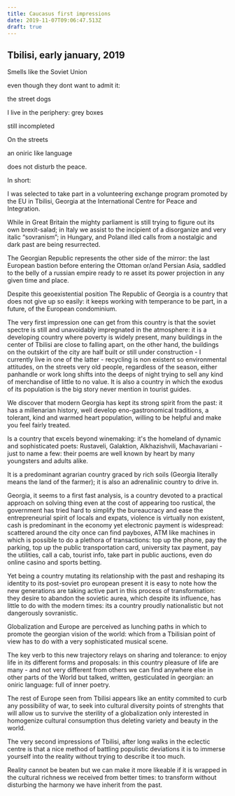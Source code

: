 ```yaml
---
title: Caucasus first impressions
date: 2019-11-07T09:06:47.513Z
draft: true
---
```

## Tbilisi, early january, 2019



Smells like the Soviet Union

even though they dont want to admit it: 

the street dogs

I live in the periphery: grey boxes

still incompleted

On the streets

an oniric like language

does not disturb the peace.



In short: 

I was selected to take part in a volunteering exchange program promoted by the EU in Tbilisi, Georgia at the International Centre for Peace and Integration.

While in Great Britain the mighty parliament is still trying to figure out its own brexit-salad; in Italy we assist to the incipient of a disorganize and very italic “sovranism”;  in Hungary, and Poland illed calls from a nostalgic and dark past are being resurrected.

The Georgian Republic represents the other side of the mirror: the last European bastion before entering the Ottoman or/and Persian Asia, saddled to the belly of a russian empire ready to re asset its power projection in any given time and place.

Despite this geoexistential position The Republic of Georgia is a country that does not give up so easily: it keeps working with temperance to be part, in a future, of the European condominium.

The very first impression one can get from this country is that the soviet spectre is still and unavoidably impregnated in the atmosphere: it is a developing country where poverty is widely present, many buildings in the center of Tbilisi are close to falling apart, on the other hand, the buildings on the outskirt of the city are half built or still under construction -  I currently  live in one of the latter -  recycling is non existent so environmental attitudes, on the streets very old people, regardless of the season, either panhandle or work long shifts into the deeps of night trying to sell any kind of merchandise of little to no value.                                                                                                     It is also a  country in which the exodus of its population is the big story never mention in tourist guides.

We discover that modern Georgia has kept its strong spirit from the past: it has a millenarian history, well develop eno-gastronomical traditions, a tolerant, kind and warmed heart population, willing to be helpful and make you feel fairly treated.

Is a country that excels beyond winemaking: it's the homeland of dynamic and sophisticated poets: Rustaveli, Galaktion, Alkhazishvili, Machavariani - just to name a few: their poems are well known by heart by many youngsters and adults alike.

It is a predominant agrarian country graced by rich soils (Georgia literally means the land of the farmer); it is also an adrenalinic country to drive in. 

Georgia, it seems to a first fast analysis, is  a country devoted to a practical approach on solving thing even at the cost of appearing too rustical, the government has tried hard to simplify the bureaucracy and ease the entrepreneurial spirit of locals and expats, violence is virtually non existent, cash is predominant in the economy yet electronic payment is widespread: scattered around the city once can find payboxes, ATM like machines in which is possible to do a plethora of transactions: top up the phone, pay the parking, top up the public transportation card, university tax payment, pay the utilities, call a cab, tourist info, take part in public auctions, even do online casino and sports betting. 

Yet being a country mutating its relationship with the past and reshaping its identity to its post-soviet pro european present it is easy to note how the new generations are taking active part in this process of transformation: they desire to abandon the sovietic aurea, which despite its influence, has little to do with the modern times: its a country proudly nationalistic but not dangerously sovranistic.

Globalization and Europe are perceived as lunching paths in which to promote the georgian vision of the world: which from a Tbilisian point of view has to do with a very sophisticated musical scene.

The key verb to this new trajectory relays on sharing and tolerance: to enjoy life in its different forms and proposals:  in this country pleasure of life are many - and not very different from others we can find anywhere else in other parts of the World but talked, written, gesticulated in georgian: an oniric language: full of inner poetry.

The rest of Europe seen from Tbilisi appears like an entity commited to curb any possibility of war, to seek into cultural diversity points of strenghts that will allow us to survive the sterility of a globalization only interested in homogenize cultural consumption thus deleting variety and beauty in the world.



The very second impressions of Tbilisi, after long walks in the eclectic centre is that a nice method of battling populistic deviations it is to immerse yourself into the reality without trying to describe it too much.

Reality cannot be beaten but we can make it more likeable if it is wrapped in the cultural richness we received from better times: to transform without disturbing the harmony we have inherit from the past.
